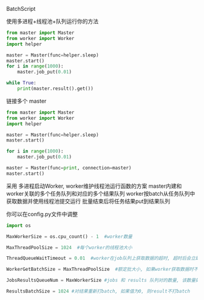 BatchScript

使用多进程+线程池+队列运行你的方法

~~~python
from master import Master
from worker import Worker
import helper 

master = Master(func=helper.sleep)
master.start()
for i in range(1000):
    master.job_put(0.01)

while True:
    print(master.result().get())
~~~

链接多个 master
~~~python
from master import Master
from worker import Worker
import helper 

master = Master(func=helper.sleep)
master.start()

for i in range(1000):
    master.job_put(0.01)

master = Master(func=print, connection=master)
master.start()

~~~

采用 多进程启动Worker, worker维护线程池运行函数的方案
master内建和worker关联的多个任务队列和对应的多个结果队列
worker按batch从任务队列中获取数据并使用线程池提交运行
批量结束后将任务结果put到结果队列

你可以在config.py文件中调整
~~~python
import os

MaxWorkerSize = os.cpu_count() - 1  #worker数量

MaxThreadPoolSize = 1024  #每个worker的线程池大小

ThreadQueueWaitTimeout = 0.01  #worker在job队列上获取数据的超时, 超时后会立即开始批量线程提交

WorkerGetBatchSize = MaxThreadPoolSize  #额定批大小, 如果worker获取数据时不超时, 那么在获取都这个数量后便开始批量线程提交

JobsResultsQueueNum = MaxWorkerSize #jobs 和 results 队列对的数量, 该数量如果小于worker数量, 则最后一对会被未分配的worker共用, 共用队列可能会导致锁操作增加

ResultsBatchSize = 1024 #对结果重新打batch, 如果值为0, 则result不打batch
~~~
